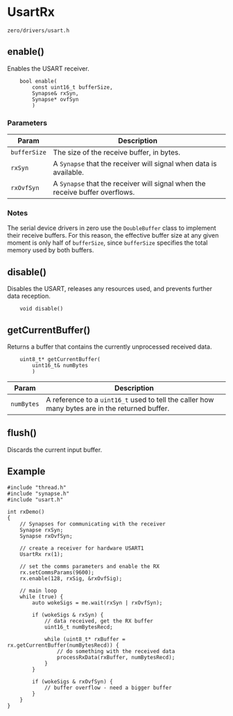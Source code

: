 # UsartRx
```zero/drivers/usart.h```

## enable()
Enables the USART receiver.
```
    bool enable(
        const uint16_t bufferSize,
        Synapse& rxSyn,
        Synapse* ovfSyn
        )
```
### Parameters
|Param|Description|
|-----|-----------|
|```bufferSize```|The size of the receive buffer, in bytes.|
|```rxSyn```|A ```Synapse``` that the receiver will signal when data is available.|
|```rxOvfSyn```|A ```Synapse``` that the receiver will signal when the receive buffer overflows.|

### Notes
The serial device drivers in zero use the ```DoubleBuffer``` class to implement their receive buffers. For this reason, the effective buffer size at any given moment is only half of ```bufferSize```, since ```bufferSize``` specifies the total memory used by both buffers.

## disable()
Disables the USART, releases any resources used, and prevents further data reception.
```
    void disable()
```

## getCurrentBuffer()
Returns a buffer that contains the currently unprocessed received data.
```
    uint8_t* getCurrentBuffer(
        uint16_t& numBytes
        )
```
|Param|Description|
|-----|-----------|
|```numBytes```|A reference to a ```uint16_t``` used to tell the caller how many bytes are in the returned buffer.|

## flush()
Discards the current input buffer.

## Example
```
#include "thread.h"
#include "synapse.h"
#include "usart.h"

int rxDemo()
{
    // Synapses for communicating with the receiver
    Synapse rxSyn;
    Synapse rxOvfSyn;
    
    // create a receiver for hardware USART1
    UsartRx rx(1);

    // set the comms parameters and enable the RX
    rx.setCommsParams(9600);
    rx.enable(128, rxSig, &rxOvfSig);

    // main loop
    while (true) {
        auto wokeSigs = me.wait(rxSyn | rxOvfSyn);

        if (wokeSigs & rxSyn) {
            // data received, get the RX buffer
            uint16_t numBytesRecd;
            
            while (uint8_t* rxBuffer = rx.getCurrentBuffer(numBytesRecd)) {
                // do something with the received data
                processRxData(rxBuffer, numBytesRecd);
            }
        }

        if (wokeSigs & rxOvfSyn) {
            // buffer overflow - need a bigger buffer
        }
    }
}
```
